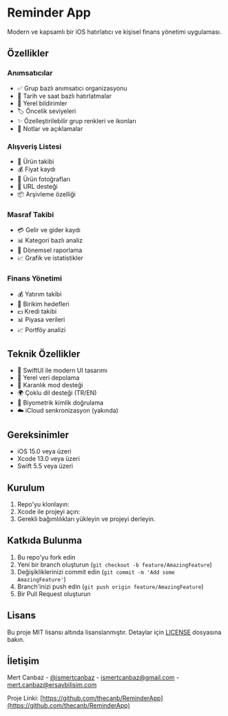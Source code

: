 # Reminder App

Modern ve kapsamlı bir iOS hatırlatıcı ve kişisel finans yönetimi uygulaması.

## Özellikler

### Anımsatıcılar
- ✅ Grup bazlı anımsatıcı organizasyonu
- 📅 Tarih ve saat bazlı hatırlatmalar
- 🔔 Yerel bildirimler
- 🏷️ Öncelik seviyeleri
- ✨ Özelleştirilebilir grup renkleri ve ikonları
- 📝 Notlar ve açıklamalar

### Alışveriş Listesi
- 🛒 Ürün takibi
- 💰 Fiyat kaydı
- 📸 Ürün fotoğrafları
- 🔗 URL desteği
- 📦 Arşivleme özelliği

### Masraf Takibi
- 💳 Gelir ve gider kaydı
- 📊 Kategori bazlı analiz
- 📅 Dönemsel raporlama
- 📈 Grafik ve istatistikler

### Finans Yönetimi
- 💰 Yatırım takibi
- 🎯 Birikim hedefleri
- 💵 Kredi takibi
- 📊 Piyasa verileri
- 📈 Portföy analizi

## Teknik Özellikler

- 🎯 SwiftUI ile modern UI tasarımı
- 💾 Yerel veri depolama
- 🌙 Karanlık mod desteği
- 🌍 Çoklu dil desteği (TR/EN)
- 🔐 Biyometrik kimlik doğrulama
- ☁️ iCloud senkronizasyon (yakında)

## Gereksinimler

- iOS 15.0 veya üzeri
- Xcode 13.0 veya üzeri
- Swift 5.5 veya üzeri

## Kurulum

1. Repo'yu klonlayın:
2. Xcode ile projeyi açın:
3. Gerekli bağımlılıkları yükleyin ve projeyi derleyin.

## Katkıda Bulunma

1. Bu repo'yu fork edin
2. Yeni bir branch oluşturun (`git checkout -b feature/AmazingFeature`)
3. Değişikliklerinizi commit edin (`git commit -m 'Add some AmazingFeature'`)
4. Branch'inizi push edin (`git push origin feature/AmazingFeature`)
5. Bir Pull Request oluşturun

## Lisans

Bu proje MIT lisansı altında lisanslanmıştır. Detaylar için [LICENSE](LICENSE) dosyasına bakın.

## İletişim

Mert Canbaz - [@ismertcanbaz](https://twitter.com/ismertcanbaz) - ismertcanbaz@gmail.com - mert.canbaz@ersaybilisim.com

Proje Linki: [https://github.com/thecanb/ReminderApp](https://github.com/thecanb/ReminderApp)

